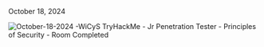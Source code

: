 <p>October 18, 2024<br></p>

![October-18-2024 -WiCyS TryHackMe - Jr Penetration Tester - Principles of Security - Room Completed](https://github.com/user-attachments/assets/3fc0424e-7698-42af-bc87-d9c5d78b62ea)
